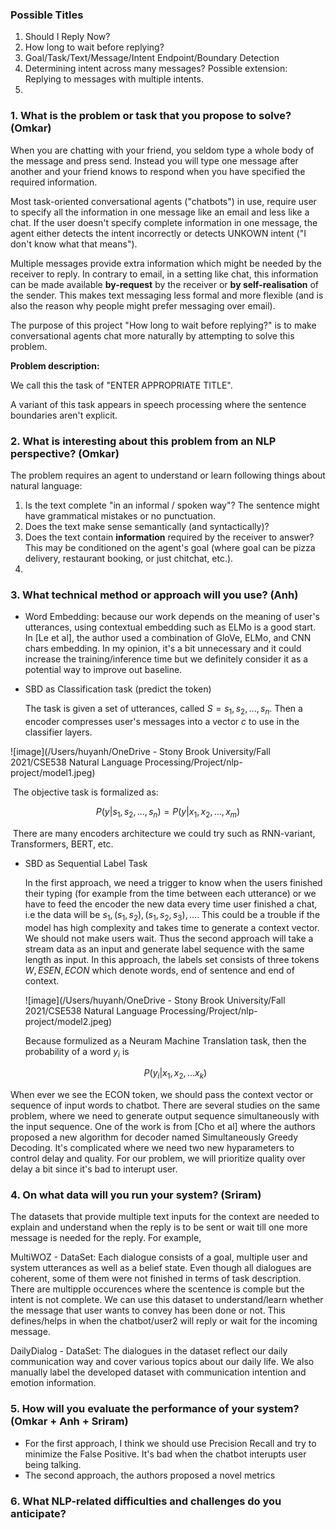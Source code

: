 ### Possible Titles

1. Should I Reply Now?
2. How long to wait before replying?
3. Goal/Task/Text/Message/Intent Endpoint/Boundary Detection
4. Determining intent across many messages? Possible extension: Replying to messages with multiple intents.
5. 



### 1. What is the problem or task that you propose to solve? (Omkar)

When you are chatting with your friend, you seldom type a whole body of the message and press send. Instead you will type one message after another and your friend knows to respond when you have specified the required information. 

Most task-oriented conversational agents ("chatbots") in use, require user to specify all the information in one message like an email and less like a chat. If the user doesn't specify complete information in one message, the agent either detects the intent incorrectly or detects UNKOWN intent ("I don't know what that means").

Multiple messages provide extra information which might be needed by the receiver to reply. In contrary to email, in a setting like chat, this information can be made available **by-request** by the receiver or **by self-realisation** of the sender. This makes text messaging less formal and more flexible (and is also the reason why people might prefer messaging over email).

The purpose of this project "How long to wait before replying?" is to make conversational agents chat more naturally by attempting to solve this problem. 

**Problem description:**

We call this the task of "ENTER APPROPRIATE TITLE".

A variant of this task appears in speech processing where the sentence boundaries aren't explicit.



### 2. What is interesting about this problem from an NLP perspective? (Omkar) 

The problem requires an agent to understand or learn following things about natural language:

1. Is the text complete "in an informal / spoken way"? The sentence might have grammatical mistakes or no punctuation.
2. Does the text make sense semantically (and syntactically)?
3. Does the text contain **information** required by the receiver to answer? This may be conditioned on the agent's goal (where goal can be pizza delivery, restaurant booking, or just chitchat, etc.).
4. 



### 3. What technical method or approach will you use? (Anh)

* Word Embedding: because our work depends on the meaning of user's utterances, using contextual embedding such as ELMo is a good start. In [Le et al], the author used a combination of GloVe, ELMo, and CNN chars embedding. In my opinion, it's a bit unnecessary and it could increase the training/inference time but we definitely consider it as a potential way to improve out baseline.

* SBD as Classification task (predict the token)

  The task is given a set of utterances, called $S = {s_1, s_2, ..., s_n}$. Then a encoder compresses user's messages into a vector $c$ to use in the classifier layers.

![image](/Users/huyanh/OneDrive - Stony Brook University/Fall 2021/CSE538 Natural Language Processing/Project/nlp-project/model1.jpeg)

​		The objective task is formalized as:

$$P(y|s_1, s_2, ..., s_n) = P(y|x_1, x_2, ..., x_m)$$

​		There are many encoders architecture we could try such as RNN-variant, Transformers, BERT, etc.

* SBD as Sequential Label Task

  In the first approach, we need a trigger to know when the users finished their typing (for example from the time between each utterance) or we have to feed the encoder the new data every time user finished a chat, i.e the data will be ${s_1, (s_1, s_2), (s_1, s_2, s_3),...}$. This could be a trouble if the model has high complexity and takes time to generate a context vector. We should not make users wait. Thus the second approach will take a stream data as an input and generate label sequence with the same length as input. In this approach, the labels set consists of three tokens ${W, ESEN, ECON}$ which denote words, end of sentence and end of context.

  ![image](/Users/huyanh/OneDrive - Stony Brook University/Fall 2021/CSE538 Natural Language Processing/Project/nlp-project/model2.jpeg)
  
  Because formulized as a Neuram Machine Translation task, then the probability of a word $y_i$ is
  
  $$P(y_i|x_1, x_2, ... x_k)$$		

When ever we see the ECON token, we should pass the context vector or sequence of input words to chatbot. There are several studies on the same problem, where we need to generate output sequence simultaneously with the input sequence. One of the work is from [Cho et al] where the authors proposed a new algorithm for decoder named Simultaneously Greedy Decoding. It's complicated where we need two new hyparameters to control delay and quality. For our problem, we will prioritize quality over delay a bit since it's bad to interupt user.



### 4. On what data will you run your system? (Sriram)

The datasets that provide multiple text inputs for the context are needed to explain and understand when the reply is to be sent or wait till one more message is needed for the reply. For example, 

MultiWOZ - DataSet: Each dialogue consists of a goal, multiple user and system utterances as well as a belief state. Even though all dialogues are coherent, some of them were not finished in terms of task description. There are multipple occurences where the scentence is comple but the intent is not complete. We can use this dataset to understand/learn whether the message that user wants to convey has been done or not. This defines/helps in when the chatbot/user2 will reply or wait for the incoming message.

DailyDialog - DataSet: The dialogues in the dataset reflect our daily communication way and cover various topics about our daily life. We also manually label the developed dataset with communication intention and emotion information. 



### 5. How will you evaluate the performance of your system? (Omkar + Anh + Sriram)

* For the first approach, I think we should use Precision Recall and try to minimize the False Positive. It's bad when the chatbot interupts user being talking.
* The second approach, the authors proposed a novel metrics

### 6. What NLP-related difficulties and challenges do you anticipate?

